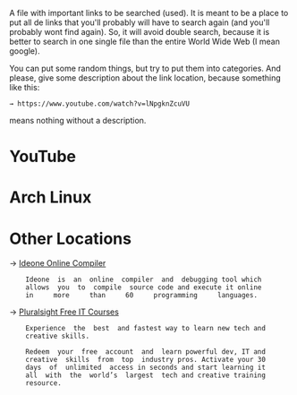 
A file  with important links to be searched (used). It is meant to be a place to
put  all  de  links  that  you'll probably will have to search again (and you'll
probably wont find again). So, it will avoid double search, because it is better
to  search  in  one  single file than the entire World Wide Web (I mean google).

You can put some random things, but try to put them into categories. And please,
give  some  description  about  the  link location, because something like this:

    → https://www.youtube.com/watch?v=lNpgknZcuVU

means nothing without a description.


# YouTube
# Arch Linux
# Other Locations
         
→ [Ideone Online Compiler](http://ideone.com/) <!--{{{-->

        Ideone  is  an  online  compiler  and  debugging tool which
        allows  you  to  compile  source code and execute it online
        in     more     than     60     programming     languages. 

<!--}}}-->
→ [Pluralsight Free IT Courses](https://offers.pluralsight.com/) <!--{{{-->

        Experience  the  best  and fastest way to learn new tech and
        creative skills.

        Redeem  your  free  account  and  learn powerful dev, IT and
        creative  skills  from  top  industry pros. Activate your 30
        days  of  unlimited  access in seconds and start learning it
        all  with  the  world’s  largest  tech and creative training
        resource.

<!--}}}-->
